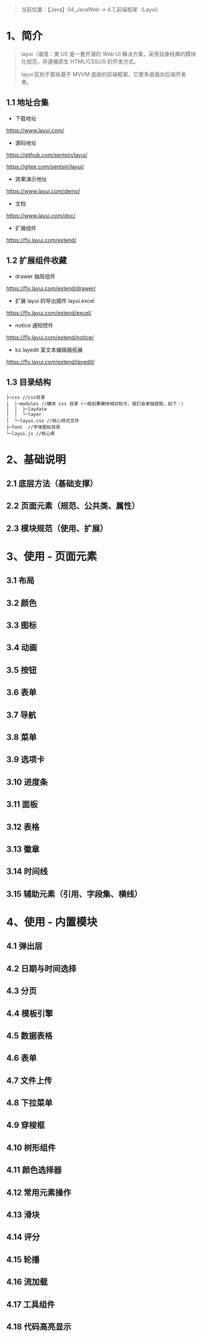 > 当前位置：【Java】04_JavaWeb  -> 4.7_前端框架（Layui）



# 1、简介

>layui（谐音：类 UI) 是一套开源的 Web UI 解决方案，采用自身经典的模块化规范，并遵循原生 HTML/CSS/JS 的开发方式。
>
>layui 区别于那些基于 MVVM 底层的前端框架，它更多是面向后端开发者。



## 1.1 地址合集

- 下载地址

https://www.layui.com/

- 源码地址

https://github.com/sentsin/layui/

https://gitee.com/sentsin/layui/

- 效果演示地址

https://www.layui.com/demo/

- 文档

https://www.layui.com/doc/

- 扩展组件

https://fly.layui.com/extend/



## 1.2 扩展组件收藏

- drawer 抽屉组件

https://fly.layui.com/extend/drawer/

- 扩展 layui 的导出插件 layui.excel 

https://fly.layui.com/extend/excel/

- notice 通知控件

https://fly.layui.com/extend/notice/

- kz.layedit 富文本编辑器拓展

https://fly.layui.com/extend/layedit/



## 1.3 目录结构

```
├─css //css目录
│  │─modules //模块 css 目录（一般如果模块相对较大，我们会单独提取，如下：）
│  │  ├─laydate
│  │  └─layer
│  └─layui.css //核心样式文件
├─font  //字体图标目录
└─layui.js //核心库
```



# 2、基础说明

## 2.1 底层方法（基础支撑）

## 2.2 页面元素（规范、公共类、属性）

## 2.3 模块规范（使用、扩展）



# 3、使用  - 页面元素

## 3.1 布局

## 3.2 颜色

## 3.3 图标

## 3.4 动画

## 3.5 按钮

## 3.6 表单

## 3.7 导航

## 3.8 菜单

## 3.9 选项卡

## 3.10 进度条

## 3.11 面板

## 3.12 表格

## 3.13 徽章

## 3.14 时间线

## 3.15 辅助元素（引用、字段集、横线）



# 4、使用  - 内置模块

## 4.1 弹出层

## 4.2 日期与时间选择

## 4.3 分页

## 4.4 模板引擎

## 4.5 数据表格

## 4.6 表单

## 4.7 文件上传

## 4.8 下拉菜单

## 4.9 穿梭框

## 4.10 树形组件

## 4.11 颜色选择器

## 4.12 常用元素操作

## 4.13 滑块

## 4.14 评分

## 4.15 轮播

## 4.16 流加载

## 4.17 工具组件

## 4.18 代码高亮显示



